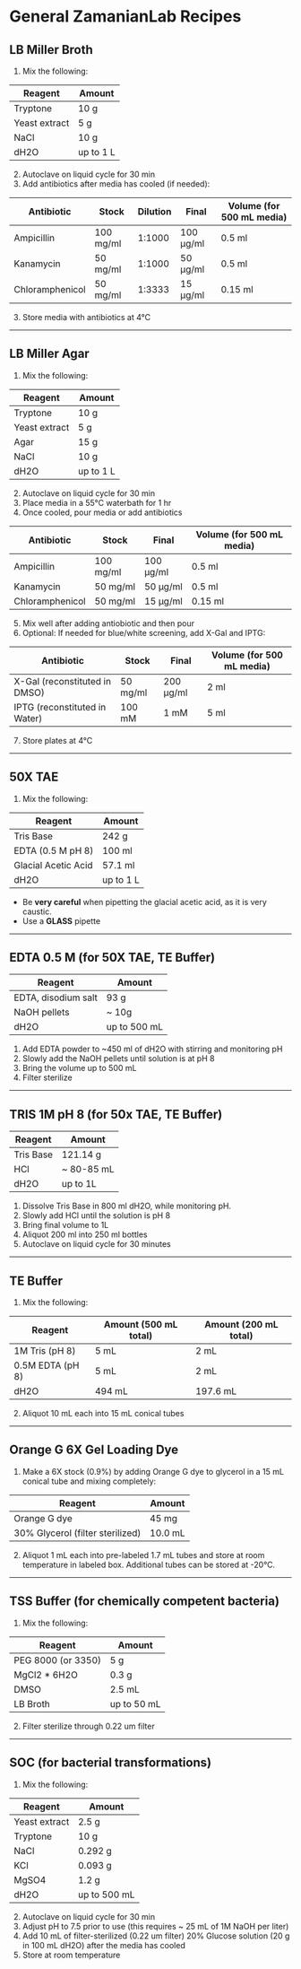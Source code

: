 # General ZamanianLab Recipes

## LB Miller Broth

1. Mix the following:

| Reagent | Amount |
|----------|--------|
Tryptone | 10 g
Yeast extract | 5 g
NaCl | 10 g
dH2O | up to 1 L

2. Autoclave on liquid cycle for 30 min
3. Add antibiotics after media has cooled (if needed):

| Antibiotic | Stock | Dilution | Final | Volume (for 500 mL media)
|----------|--------|--------|--------|--------|
Ampicillin | 100 mg/ml | 1:1000 | 100 μg/ml | 0.5 ml
Kanamycin | 50 mg/ml | 1:1000 | 50 μg/ml | 0.5 ml
Chloramphenicol | 50 mg/ml | 1:3333 | 15 μg/ml | 0.15 ml

3. Store media with antibiotics at 4°C


---
## LB Miller Agar

1. Mix the following:

| Reagent | Amount |
|----------|--------|
Tryptone | 10 g
Yeast extract | 5 g
Agar | 15 g
NaCl | 10 g
dH2O | up to 1 L

2. Autoclave on liquid cycle for 30 min
3. Place media in a 55°C waterbath for 1 hr
4. Once cooled, pour media or add antibiotics

| Antibiotic | Stock | Final | Volume (for 500 mL media)
|----------|--------|--------|--------|
Ampicillin | 100 mg/ml | 100 μg/ml | 0.5 ml
Kanamycin | 50 mg/ml | 50 μg/ml | 0.5 ml
Chloramphenicol | 50 mg/ml | 15 μg/ml | 0.15 ml

5. Mix well after adding antiobiotic and then pour
6. Optional: If needed for blue/white screening, add X-Gal and IPTG:

| Antibiotic | Stock | Final | Volume (for 500 mL media)
|----------|--------|--------|--------|
X-Gal (reconstituted in DMSO) | 50 mg/ml | 200 μg/ml | 2 ml
IPTG (reconstituted in Water) | 100 mM | 1 mM | 5 ml

7. Store plates at 4°C


---
## 50X TAE

1. Mix the following:

| Reagent | Amount |
|----------|--------|
Tris Base	| 242 g
EDTA (0.5 M pH 8) | 100 ml
Glacial Acetic Acid | 57.1 ml
dH2O | up to 1 L

* Be **very careful** when pipetting the glacial acetic acid, as it is very caustic.
* Use a **GLASS** pipette


---
## EDTA 0.5 M (for 50X TAE, TE Buffer)

| Reagent | Amount |
|----------|--------|
EDTA, disodium salt	| 93 g
NaOH pellets | ~ 10g
dH2O | up to 500 mL

1. Add EDTA powder to ~450 ml of dH2O with stirring and monitoring pH
2. Slowly add the NaOH pellets until solution is at pH 8
3. Bring the volume up to 500 mL
4. Filter sterilize


---
## TRIS 1M pH 8 (for 50x TAE, TE Buffer)

| Reagent | Amount |
|----------|--------|
Tris Base | 121.14 g
HCl | ~ 80-85 mL
dH2O | up to 1L

1. Dissolve Tris Base in 800 ml dH2O, while monitoring pH.
2. Slowly add HCl until the solution is pH 8
3. Bring final volume to 1L
4. Aliquot 200 ml into 250 ml bottles
5. Autoclave on liquid cycle for 30 minutes


---
## TE Buffer

1. Mix the following:

| Reagent | Amount (500 mL total) | Amount (200 mL total) |
|----------|--------|--------|
1M Tris (pH 8) | 5 mL | 2 mL
0.5M EDTA (pH 8) | 5 mL | 2 mL
dH2O | 494 mL | 197.6 mL

2. Aliquot 10 mL each into 15 mL conical tubes


---
## Orange G 6X Gel Loading Dye

1. Make a 6X stock (0.9%) by adding Orange G dye to glycerol in a 15 mL conical tube and mixing completely:

| Reagent | Amount |
|----------|--------|
Orange G dye | 45 mg
30% Glycerol (filter sterilized) | 10.0 mL

2. Aliquot 1 mL each into pre-labeled 1.7 mL tubes and store at room temperature in labeled box. Additional tubes can be stored at -20°C.


---
## TSS Buffer (for chemically competent bacteria)

1. Mix the following:

| Reagent | Amount |
|----------|--------|
PEG 8000 (or 3350) | 5 g
MgCl2 * 6H2O | 0.3 g
DMSO | 2.5 mL
LB Broth | up to 50 mL

2. Filter sterilize through 0.22 um filter


---
## SOC (for bacterial transformations)

1. Mix the following:

| Reagent | Amount |
|----------|--------|
Yeast extract	| 2.5 g
Tryptone	| 10 g
NaCl	| 0.292 g
KCl	| 0.093 g
MgSO4	| 1.2 g
dH2O	| up to 500 mL

2. Autoclave on liquid cycle for 30 min
3. Adjust pH to 7.5 prior to use (this requires ~ 25 mL of 1M NaOH per liter)
4. Add 10 mL of filter-sterilized (0.22 um filter) 20% Glucose solution (20 g in 100 mL dH2O) after the media has cooled
5. Store at room temperature
